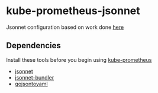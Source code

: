 # kube-prometheus-jsonnet

Jsonnet configuration based on work done [here](https://github.com/coreos/kube-prometheus)

## Dependencies

Install these tools before you begin using [kube-prometheus](https://github.com/coreos/kube-prometheus#installing)

- [jsonnet](https://github.com/google/jsonnet)
- [jsonnet-bundler](https://github.com/jsonnet-bundler)
- [gojsontoyaml](https://github.com/brancz/gojsontoyaml)
